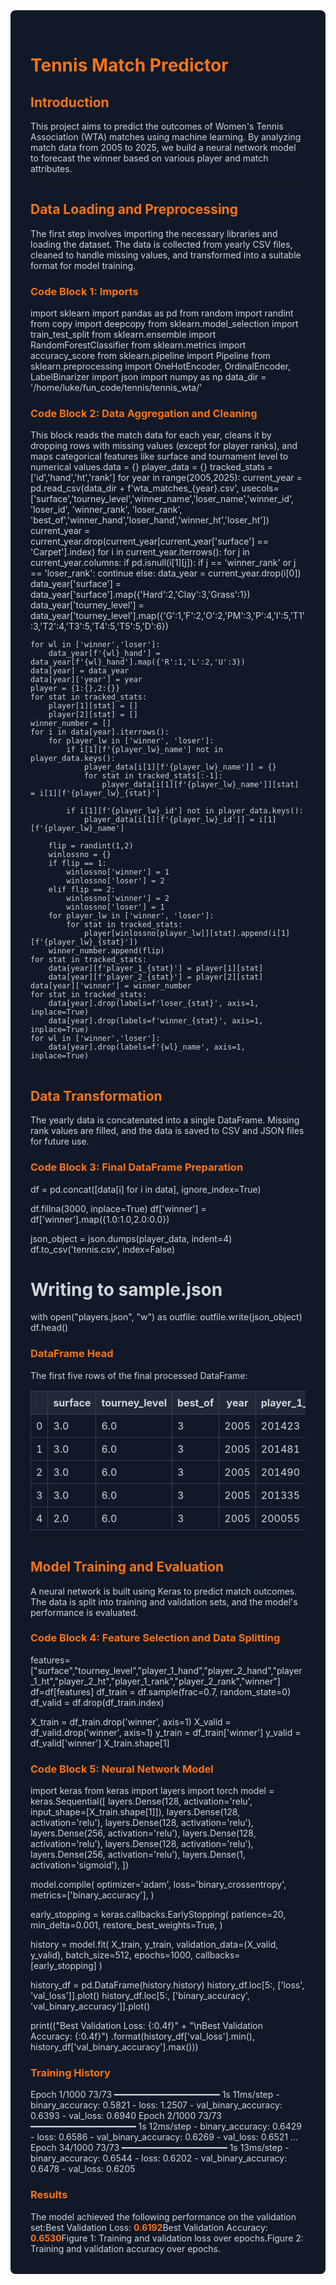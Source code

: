 <div style="background-color: #111827; color: #d1d5db; padding: 2rem; border-radius: 0.5rem;"><h1 style="color: #f97316;">Tennis Match Predictor</h1><h2 style="color: #f97316;">Introduction</h2>This project aims to predict the outcomes of Women's Tennis Association (WTA) matches using machine learning. By analyzing match data from 2005 to 2025, we build a neural network model to forecast the winner based on various player and match attributes.<hr style="border-color: #f9731630;"><h2 style="color: #f97316;">Data Loading and Preprocessing</h2>The first step involves importing the necessary libraries and loading the dataset. The data is collected from yearly CSV files, cleaned to handle missing values, and transformed into a suitable format for model training.<h3 style="color: #f97316;">Code Block 1: Imports</h3>import sklearn
import pandas as pd
from random import randint
from copy import deepcopy
from sklearn.model_selection import train_test_split
from sklearn.ensemble import RandomForestClassifier
from sklearn.metrics import accuracy_score
from sklearn.pipeline import Pipeline
from sklearn.preprocessing import OneHotEncoder, OrdinalEncoder, LabelBinarizer
import json
import numpy as np
data_dir = '/home/luke/fun_code/tennis/tennis_wta/'
<h3 style="color: #f97316;">Code Block 2: Data Aggregation and Cleaning</h3>This block reads the match data for each year, cleans it by dropping rows with missing values (except for player ranks), and maps categorical features like surface and tournament level to numerical values.data = {}
player_data = {}
tracked_stats = ['id','hand','ht','rank'] 
for year in range(2005,2025):
    current_year = pd.read_csv(data_dir + f'wta_matches_{year}.csv', usecols=['surface','tourney_level','winner_name','loser_name','winner_id', 'loser_id', 'winner_rank', 'loser_rank', 'best_of','winner_hand','loser_hand','winner_ht','loser_ht'])
    current_year = current_year.drop(current_year[current_year['surface'] == 'Carpet'].index)
    for i in current_year.iterrows():
        for j in current_year.columns:
            if pd.isnull(i[1][j]):
                if j == 'winner_rank' or j == 'loser_rank':
                    continue
                else:
                    data_year = current_year.drop(i[0])
    data_year['surface'] = data_year['surface'].map({'Hard':2,'Clay':3,'Grass':1})
    data_year['tourney_level'] = data_year['tourney_level'].map({'G':1,'F':2,'O':2,'PM':3,'P':4,'I':5,'T1':3,'T2':4,'T3':5,'T4':5,'T5':5,'D':6})

    for wl in ['winner','loser']:
        data_year[f'{wl}_hand'] = data_year[f'{wl}_hand'].map({'R':1,'L':2,'U':3})
    data[year] = data_year
    data[year]['year'] = year
    player = {1:{},2:{}}
    for stat in tracked_stats:
        player[1][stat] = []
        player[2][stat] = []
    winner_number = []
    for i in data[year].iterrows():
        for player_lw in ['winner', 'loser']:
            if i[1][f'{player_lw}_name'] not in player_data.keys():
                player_data[i[1][f'{player_lw}_name']] = {}
                for stat in tracked_stats[:-1]:
                    player_data[i[1][f'{player_lw}_name']][stat] = i[1][f'{player_lw}_{stat}']

            if i[1][f'{player_lw}_id'] not in player_data.keys():
                player_data[i[1][f'{player_lw}_id']] = i[1][f'{player_lw}_name']

        flip = randint(1,2)
        winlossno = {}
        if flip == 1:
            winlossno['winner'] = 1
            winlossno['loser'] = 2
        elif flip == 2:
            winlossno['winner'] = 2
            winlossno['loser'] = 1
        for player_lw in ['winner', 'loser']:
            for stat in tracked_stats:
                player[winlossno[player_lw]][stat].append(i[1][f'{player_lw}_{stat}'])
        winner_number.append(flip)
    for stat in tracked_stats:
        data[year][f'player_1_{stat}'] = player[1][stat]
        data[year][f'player_2_{stat}'] = player[2][stat]
    data[year]['winner'] = winner_number
    for stat in tracked_stats:
        data[year].drop(labels=f'loser_{stat}', axis=1, inplace=True)
        data[year].drop(labels=f'winner_{stat}', axis=1, inplace=True)
    for wl in ['winner','loser']:
        data[year].drop(labels=f'{wl}_name', axis=1, inplace=True)
<hr style="border-color: #f9731630;"><h2 style="color: #f97316;">Data Transformation</h2>The yearly data is concatenated into a single DataFrame. Missing rank values are filled, and the data is saved to CSV and JSON files for future use.<h3 style="color: #f97316;">Code Block 3: Final DataFrame Preparation</h3>df = pd.concat([data[i] for i in data], ignore_index=True)

df.fillna(3000, inplace=True)
df['winner'] = df['winner'].map({1.0:1.0,2.0:0.0})

json_object = json.dumps(player_data, indent=4)
df.to_csv('tennis.csv', index=False)
 
# Writing to sample.json
with open("players.json", "w") as outfile:
    outfile.write(json_object)
df.head()
<h3 style="color: #f97316;">DataFrame Head</h3>The first five rows of the final processed DataFrame:<table style="width:100%; border-collapse: collapse; color: #d1d5db;"><thead style="background-color: #1f2937;"><tr><th style="padding: 8px; border: 1px solid #374151;"></th><th style="padding: 8px; border: 1px solid #374151;">surface</th><th style="padding: 8px; border: 1px solid #374151;">tourney_level</th><th style="padding: 8px; border: 1px solid #374151;">best_of</th><th style="padding: 8px; border: 1px solid #374151;">year</th><th style="padding: 8px; border: 1px solid #374151;">player_1_id</th><th style="padding: 8px; border: 1px solid #374151;">player_2_id</th><th style="padding: 8px; border: 1px solid #374151;">player_1_hand</th><th style="padding: 8px; border: 1px solid #374151;">player_2_hand</th><th style="padding: 8px; border: 1px solid #374151;">player_1_ht</th><th style="padding: 8px; border: 1px solid #374151;">player_2_ht</th><th style="padding: 8px; border: 1px solid #374151;">player_1_rank</th><th style="padding: 8px; border: 1px solid #374151;">player_2_rank</th><th style="padding: 8px; border: 1px solid #374151;">winner</th></tr></thead><tbody><tr><td style="padding: 8px; border: 1px solid #374151;">0</td><td style="padding: 8px; border: 1px solid #374151;">3.0</td><td style="padding: 8px; border: 1px solid #374151;">6.0</td><td style="padding: 8px; border: 1px solid #374151;">3</td><td style="padding: 8px; border: 1px solid #374151;">2005</td><td style="padding: 8px; border: 1px solid #374151;">201423</td><td style="padding: 8px; border: 1px solid #374151;">201527</td><td style="padding: 8px; border: 1px solid #374151;">1.0</td><td style="padding: 8px; border: 1px solid #374151;">1.0</td><td style="padding: 8px; border: 1px solid #374151;">175.0</td><td style="padding: 8px; border: 1px solid #374151;">170.0</td><td style="padding: 8px; border: 1px solid #374151;">135.0</td><td style="padding: 8px; border: 1px solid #374151;">1024.0</td><td style="padding: 8px; border: 1px solid #374151;">1.0</td></tr><tr><td style="padding: 8px; border: 1px solid #374151;">1</td><td style="padding: 8px; border: 1px solid #374151;">3.0</td><td style="padding: 8px; border: 1px solid #374151;">6.0</td><td style="padding: 8px; border: 1px solid #374151;">3</td><td style="padding: 8px; border: 1px solid #374151;">2005</td><td style="padding: 8px; border: 1px solid #374151;">201481</td><td style="padding: 8px; border: 1px solid #374151;">201490</td><td style="padding: 8px; border: 1px solid #374151;">1.0</td><td style="padding: 8px; border: 1px solid #374151;">1.0</td><td style="padding: 8px; border: 1px solid #374151;">165.0</td><td style="padding: 8px; border: 1px solid #374151;">170.0</td><td style="padding: 8px; border: 1px solid #374151;">3000.0</td><td style="padding: 8px; border: 1px solid #374151;">280.0</td><td style="padding: 8px; border: 1px solid #374151;">1.0</td></tr><tr><td style="padding: 8px; border: 1px solid #374151;">2</td><td style="padding: 8px; border: 1px solid #374151;">3.0</td><td style="padding: 8px; border: 1px solid #374151;">6.0</td><td style="padding: 8px; border: 1px solid #374151;">3</td><td style="padding: 8px; border: 1px solid #374151;">2005</td><td style="padding: 8px; border: 1px solid #374151;">201490</td><td style="padding: 8px; border: 1px solid #374151;">201423</td><td style="padding: 8px; border: 1px solid #374151;">1.0</td><td style="padding: 8px; border: 1px solid #374151;">1.0</td><td style="padding: 8px; border: 1px solid #374151;">170.0</td><td style="padding: 8px; border: 1px solid #374151;">175.0</td><td style="padding: 8px; border: 1px solid #374151;">280.0</td><td style="padding: 8px; border: 1px solid #374151;">135.0</td><td style="padding: 8px; border: 1px solid #374151;">1.0</td></tr><tr><td style="padding: 8px; border: 1px solid #374151;">3</td><td style="padding: 8px; border: 1px solid #374151;">3.0</td><td style="padding: 8px; border: 1px solid #374151;">6.0</td><td style="padding: 8px; border: 1px solid #374151;">3</td><td style="padding: 8px; border: 1px solid #374151;">2005</td><td style="padding: 8px; border: 1px solid #374151;">201335</td><td style="padding: 8px; border: 1px solid #374151;">201481</td><td style="padding: 8px; border: 1px solid #374151;">1.0</td><td style="padding: 8px; border: 1px solid #374151;">1.0</td><td style="padding: 8px; border: 1px solid #374151;">172.0</td><td style="padding: 8px; border: 1px solid #374151;">165.0</td><td style="padding: 8px; border: 1px solid #374151;">3000.0</td><td style="padding: 8px; border: 1px solid #374151;">3000.0</td><td style="padding: 8px; border: 1px solid #374151;">0.0</td></tr><tr><td style="padding: 8px; border: 1px solid #374151;">4</td><td style="padding: 8px; border: 1px solid #374151;">2.0</td><td style="padding: 8px; border: 1px solid #374151;">6.0</td><td style="padding: 8px; border: 1px solid #374151;">3</td><td style="padding: 8px; border: 1px solid #374151;">2005</td><td style="padding: 8px; border: 1px solid #374151;">200055</td><td style="padding: 8px; border: 1px solid #374151;">200079</td><td style="padding: 8px; border: 1px solid #374151;">1.0</td><td style="padding: 8px; border: 1px solid #374151;">1.0</td><td style="padding: 8px; border: 1px solid #374151;">172.0</td><td style="padding: 8px; border: 1px solid #374151;">175.0</td><td style="padding: 8px; border: 1px solid #374151;">71.0</td><td style="padding: 8px; border: 1px solid #374151;">14.0</td><td style="padding: 8px; border: 1px solid #374151;">0.0</td></tr></tbody></table><hr style="border-color: #f9731630;"><h2 style="color: #f97316;">Model Training and Evaluation</h2>A neural network is built using Keras to predict match outcomes. The data is split into training and validation sets, and the model's performance is evaluated.<h3 style="color: #f97316;">Code Block 4: Feature Selection and Data Splitting</h3>features=["surface","tourney_level","player_1_hand","player_2_hand","player_1_ht","player_2_ht","player_1_rank","player_2_rank","winner"]
df=df[features]
df_train = df.sample(frac=0.7, random_state=0)
df_valid = df.drop(df_train.index)

X_train = df_train.drop('winner', axis=1)
X_valid = df_valid.drop('winner', axis=1)
y_train = df_train['winner']
y_valid = df_valid['winner']
X_train.shape[1]
<h3 style="color: #f97316;">Code Block 5: Neural Network Model</h3>import keras
from keras import layers
import torch
model = keras.Sequential([
    layers.Dense(128, activation='relu', input_shape=[X_train.shape[1]]),
    layers.Dense(128, activation='relu'),
    layers.Dense(128, activation='relu'),  
    layers.Dense(256, activation='relu'),
    layers.Dense(128, activation='relu'),
    layers.Dense(128, activation='relu'),  
    layers.Dense(256, activation='relu'),    
    layers.Dense(1, activation='sigmoid'),
])

model.compile(
    optimizer='adam',
    loss='binary_crossentropy',
    metrics=['binary_accuracy'],
)

early_stopping = keras.callbacks.EarlyStopping(
    patience=20,
    min_delta=0.001,
    restore_best_weights=True,
)

history = model.fit(
    X_train, y_train,
    validation_data=(X_valid, y_valid),
    batch_size=512,
    epochs=1000,
    callbacks=[early_stopping]
)

history_df = pd.DataFrame(history.history)
history_df.loc[5:, ['loss', 'val_loss']].plot()
history_df.loc[5:, ['binary_accuracy', 'val_binary_accuracy']].plot()

print(("Best Validation Loss: {:0.4f}" +
      "\nBest Validation Accuracy: {:0.4f}")
      .format(history_df['val_loss'].min(), 
              history_df['val_binary_accuracy'].max()))
<h3 style="color: #f97316;">Training History</h3>Epoch 1/1000
73/73 ━━━━━━━━━━━━━━━━━━━━ 1s 11ms/step - binary_accuracy: 0.5821 - loss: 1.2507 - val_binary_accuracy: 0.6393 - val_loss: 0.6940
Epoch 2/1000
73/73 ━━━━━━━━━━━━━━━━━━━━ 1s 12ms/step - binary_accuracy: 0.6429 - loss: 0.6586 - val_binary_accuracy: 0.6269 - val_loss: 0.6521
...
Epoch 34/1000
73/73 ━━━━━━━━━━━━━━━━━━━━ 1s 13ms/step - binary_accuracy: 0.6544 - loss: 0.6202 - val_binary_accuracy: 0.6478 - val_loss: 0.6205
<h3 style="color: #f97316;">Results</h3>The model achieved the following performance on the validation set:Best Validation Loss: <span style="color: #f97316; font-weight: bold;">0.6192</span>Best Validation Accuracy: <span style="color: #f97316; font-weight: bold;">0.6530</span>Figure 1: Training and validation loss over epochs.Figure 2: Training and validation accuracy over epochs.</div>
